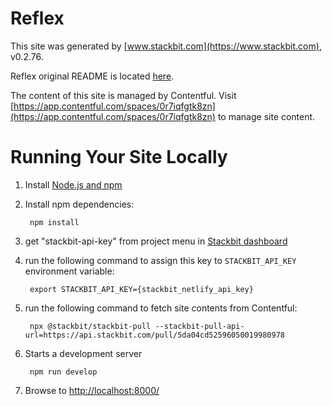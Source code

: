 # Reflex

This site was generated by [www.stackbit.com](https://www.stackbit.com), v0.2.76.

Reflex original README is located [here](./README.theme.md).

The content of this site is managed by Contentful. Visit [https://app.contentful.com/spaces/0r7iqfgtk8zn](https://app.contentful.com/spaces/0r7iqfgtk8zn) to manage site content.

# Running Your Site Locally

1. Install [Node.js and npm](https://nodejs.org/en/)

1. Install npm dependencies:

        npm install

1. get "stackbit-api-key" from project menu in [Stackbit dashboard](https://app.stackbit.com/dashboard)

1. run the following command to assign this key to `STACKBIT_API_KEY` environment variable:

        export STACKBIT_API_KEY={stackbit_netlify_api_key}

1. run the following command to fetch site contents from Contentful:

        npx @stackbit/stackbit-pull --stackbit-pull-api-url=https://api.stackbit.com/pull/5da04cd52596050019980978

1. Starts a development server

        npm run develop

1. Browse to [http://localhost:8000/](http://localhost:8000/)
